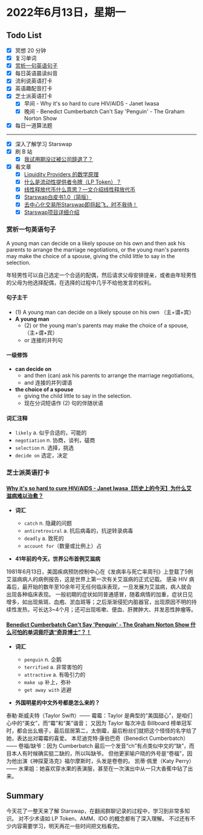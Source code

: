 # 2022年6月13日，星期一

## Todo List

- [x] 冥想 20 分钟
- [x] 复习单词
- [x] [赏析一句英语句子](#赏析一句英语句子)
- [x] 每日英语晨读纠音
- [x] 流利说英语打卡
- [x] 英语趣配音打卡
- [x] 芝士派英语打卡
  - [x] 早间 - Why it's so hard to cure HIV/AIDS - Janet Iwasa
  - [x] 晚间 - Benedict Cumberbatch Can't Say 'Penguin' - The Graham Norton Show
- [x] 每日一道算法题
--------
- [x] 深入了解学习 Starswap
- [x] 刷 B 站
  - [x] [我试用期没过被公司辞退了？](https://b23.tv/rAeSTbt)
- [x] 看文章
  - [x] [Liquidity Providers 的数学原理](https://www.desgard.com/2021/04/25/defi-lp-math.html)
  - [x] [什么是流动性提供者令牌（LP Token）？](https://www.bitwellex.com/article/9116/)
  - [x] [线性释放代币什么意思？一文介绍线性释放代币](https://www.qkl126.com/baike/block/3238.html)
  - [x] [Starswap白皮书1.0（简版）](https://docs.starswap.xyz/v/whitepaper/starswap-bai-pi-shu-1.0-jian-ban)
  - [x] [去中心化交易所Starswap即将起飞，时不我待！](https://docs.starswap.xyz/v/blog/qu-zhong-xin-hua-jiao-yi-suo-starswap-ji-jiang-qi-fei-shi-bu-wo-dai)
  - [x] [Starswap项目详细介绍](https://docs.starswap.xyz/v/project/starswap-xiang-mu-xiang-xi-jie-shao)

### 赏析一句英语句子

A young man can decide on a likely spouse on his own and then ask his parents to arrange the marriage negotiations, or the young man's parents may make the choice of a spouse, giving the child little to say in the selection.

年轻男性可以自己选定一个合适的配偶，然后请求父母安排提亲，或者由年轻男性的父母为他选择配偶，在选择的过程中几乎不给他发言的权利。

#### 句子主干

- (1) A young man can decide on a likely spouse on his own （主+谓+宾）
- **A young man**
  - (2) or the young man's parents may make the choice of a spouse, （主+谓+宾）
  - or 连接的并列句

#### 一级修饰

- **can decide on**
  - and then (can) ask his parents to arrange the marriage negotiations,
  - and 连接的并列谓语
- **the choice of a spouse**
  - giving the child little to say in the selection.
  - 现在分词短语作 (2) 句的伴随状语

#### 词汇注释

- `likely` a. 似乎合适的，可能的
- `negotiation` n. 协商，谈判，磋商
- `selection` n. 选择，挑选
- `decide on` 选定，决定

### 芝士派英语打卡

#### [Why it's so hard to cure HIV/AIDS - Janet Iwasa【历史上的今天】为什么艾滋病难以治愈？](https://reading.baicizhan.com/h5/listen-movie.html?id=735&wxapp=mint_danni_ear#/home)

- **词汇**

  - `catch` n. 隐藏的问题
  - `antiretroviral` a. 抗后病毒的，抗逆转录病毒
  - `deadly` a. 致死的
  - `account for`（数量或比例上）占

- **41年前的今天，世界公布首例艾滋病**

1981年6月13日，美国疾病预防控制中心在《发病率与死亡率周刊》上登载了5例艾滋病病人的病例报告，这是世界上第一次有关艾滋病的正式记载。
感染 HIV 病毒后，最开始的数年至10余年可无任何临床表现，一旦发展为艾滋病，病人就会出现各种临床表现。
一般初期的症状如同普通感冒，随着病情的加重，症状日见增多，如出现紫斑、血疱、淤血斑等；之后渐渐侵犯内脏器官，出现原因不明的持续性发热，可长达3~4个月；还可出现咳嗽、便血、肝脾肿大、并发恶性肿瘤等。

#### [Benedict Cumberbatch Can't Say 'Penguin' - The Graham Norton Show 什么可怕的单词竟吓退“奇异博士”？！](http://reading.baicizhan.com/h5/listen-movie.html?id=736&wxapp=mint_danni_ear#/home)

- **词汇**

  - `penguin` n. 企鹅
  - `terrified` a. 非常害怕的
  - `attractive` a. 有吸引力的
  - `make up` 补上，弥补
  - `get away with` 逃避

- **外国明星的中文外号都是怎么来的？**

泰勒·斯威夫特（Taylor Swift）—— 霉霉：Taylor 是典型的“美国甜心”，是咱们心中的“美女”，而“霉”和“美”谐音；
又因为 Taylor 每次冲击 Billboard 榜单冠军时，都会出幺蛾子，最后屈居第二，太倒霉，最后粉丝们就把这个怪怪的名字给了她，表达出对霉霉的喜爱。
本尼迪克特·康伯巴奇（Benedict Cumberbatch）—— 卷福/缺爷：因为 Cumberbatch 最后一个发音“ch”有点类似中文的“缺”，而目本人有时候确实挺二缺的，所以叫缺爷。
但他更家喻户晓的外号是“卷福”，因为他出演《神探夏洛克》福尔摩斯时，头发是卷卷的。
凯蒂·佩里（Katy Perry）—— 水果姐：她喜欢穿水果的表演服，甚至在一次演出中从一只大香蕉中钻了出来。

## Summary

今天花了一整天来了解 Starswap，在翻阅群聊记录的过程中，学习到非常多知识。
对不少术语如 LP Token、AMM、IDO 的概念都有了深入理解。
不过还有不少内容需要学习，明天再花一些时间把文档看完。
